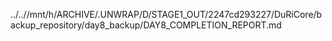 ../..//mnt/h/ARCHIVE/.UNWRAP/D/STAGE1_OUT/2247cd293227/DuRiCore/backup_repository/day8_backup/DAY8_COMPLETION_REPORT.md